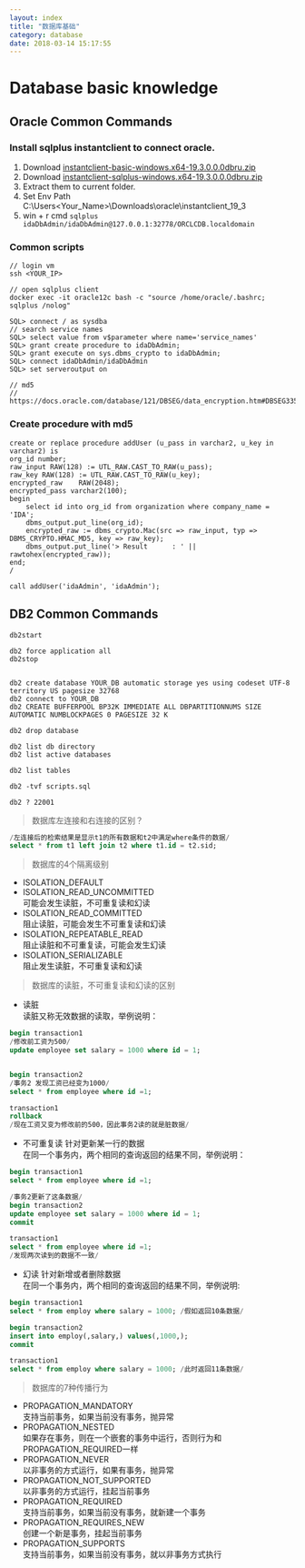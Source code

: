```yaml
---
layout: index
title: "数据库基础"
category: database
date: 2018-03-14 15:17:55
---
```


# Database basic knowledge

## Oracle Common Commands

### Install sqlplus instantclient to connect oracle.

1. Download [instantclient-basic-windows.x64-19.3.0.0.0dbru.zip](https://download.oracle.com/otn_software/nt/instantclient/19300/instantclient-basic-windows.x64-19.3.0.0.0dbru.zip)
2. Download [instantclient-sqlplus-windows.x64-19.3.0.0.0dbru.zip](https://download.oracle.com/otn_software/nt/instantclient/19300/instantclient-sqlplus-windows.x64-19.3.0.0.0dbru.zip)
3. Extract them to current folder.
4. Set Env Path C:\Users\<Your_Name>\Downloads\oracle\instantclient_19_3
5. win + r cmd ```sqlplus idaDbAdmin/idaDbAdmin@127.0.0.1:32778/ORCLCDB.localdomain```


### Common scripts
```
// login vm
ssh <YOUR_IP>

// open sqlplus client
docker exec -it oracle12c bash -c "source /home/oracle/.bashrc; sqlplus /nolog"

SQL> connect / as sysdba
// search service names
SQL> select value from v$parameter where name='service_names'
SQL> grant create procedure to idaDbAdmin;
SQL> grant execute on sys.dbms_crypto to idaDbAdmin;
SQL> connect idaDbAdmin/idaDbAdmin
SQL> set serveroutput on

// md5
// https://docs.oracle.com/database/121/DBSEG/data_encryption.htm#DBSEG335

```

### Create procedure with md5

```
create or replace procedure addUser (u_pass in varchar2, u_key in varchar2) is 
org_id number;
raw_input RAW(128) := UTL_RAW.CAST_TO_RAW(u_pass);
raw_key RAW(128) := UTL_RAW.CAST_TO_RAW(u_key);
encrypted_raw    RAW(2048);
encrypted_pass varchar2(100);
begin 
    select id into org_id from organization where company_name = 'IDA';
    dbms_output.put_line(org_id);
    encrypted_raw := dbms_crypto.Mac(src => raw_input, typ => DBMS_CRYPTO.HMAC_MD5, key => raw_key);
    dbms_output.put_line('> Result      : ' || rawtohex(encrypted_raw));
end;
/

call addUser('idaAdmin', 'idaAdmin');

```


## DB2 Common Commands

```
db2start

db2 force application all
db2stop


db2 create database YOUR_DB automatic storage yes using codeset UTF-8 territory US pagesize 32768
db2 connect to YOUR_DB
db2 CREATE BUFFERPOOL BP32K IMMEDIATE ALL DBPARTITIONNUMS SIZE AUTOMATIC NUMBLOCKPAGES 0 PAGESIZE 32 K

db2 drop database

db2 list db directory
db2 list active databases

db2 list tables 

db2 -tvf scripts.sql

db2 ? 22001 

```


> 数据库左连接和右连接的区别？  

```sql
/左连接后的检索结果是显示t1的所有数据和t2中满足where条件的数据/
select * from t1 left join t2 where t1.id = t2.sid;
```


> 数据库的4个隔离级别  

- ISOLATION_DEFAULT  
- ISOLATION_READ_UNCOMMITTED  
可能会发生读脏，不可重复读和幻读
- ISOLATION_READ_COMMITTED  
阻止读脏，可能会发生不可重复读和幻读  
- ISOLATION_REPEATABLE_READ  
阻止读脏和不可重复读，可能会发生幻读  
- ISOLATION_SERIALIZABLE  
阻止发生读脏，不可重复读和幻读  

> 数据库的读脏，不可重复读和幻读的区别  

- 读脏  
读脏又称无效数据的读取，举例说明：  

```sql
begin transaction1
/修改前工资为500/
update employee set salary = 1000 where id = 1;


begin transaction2
/事务2 发现工资已经变为1000/
select * from employee where id =1;  

transaction1
rollback
/现在工资又变为修改前的500，因此事务2读的就是脏数据/  

```
- 不可重复读  针对更新某一行的数据  
在同一个事务内，两个相同的查询返回的结果不同，举例说明：  

```sql
begin transaction1
select * from employee where id =1;

/事务2更新了这条数据/  
begin transaction2
update employee set salary = 1000 where id = 1;
commit

transaction1
select * from employee where id =1;
/发现两次读到的数据不一致/  

```
- 幻读  针对新增或者删除数据  
在同一个事务内，两个相同的查询返回的结果不同，举例说明:  

```sql
begin transaction1
select * from employ where salary = 1000; /假如返回10条数据/

begin transaction2
insert into employ(,salary,) values(,1000,);
commit

transaction1
select * from employ where salary = 1000; /此时返回11条数据/
```

> 数据库的7种传播行为  

- PROPAGATION_MANDATORY  
支持当前事务，如果当前没有事务，抛异常  
- PROPAGATION_NESTED  
如果存在事务，则在一个嵌套的事务中运行，否则行为和PROPAGATION_REQUIRED一样  
- PROPAGATION_NEVER  
以非事务的方式运行，如果有事务，抛异常  
- PROPAGATION_NOT_SUPPORTED  
以非事务的方式运行，挂起当前事务  
- PROPAGATION_REQUIRED  
支持当前事务，如果当前没有事务，就新建一个事务  
- PROPAGATION_REQUIRES_NEW  
创建一个新是事务，挂起当前事务  
- PROPAGATION_SUPPORTS  
支持当前事务，如果当前没有事务，就以非事务方式执行  

